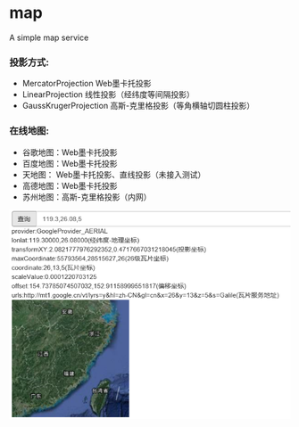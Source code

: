 #   map
A simple map service

### 投影方式:
- MercatorProjection Web墨卡托投影
- LinearProjection 线性投影（经纬度等间隔投影）
- GaussKrugerProjection 高斯-克里格投影（等角横轴切圆柱投影）

### 在线地图:
- 谷歌地图：Web墨卡托投影
- 百度地图：Web墨卡托投影
- 天地图：  Web墨卡托投影、直线投影（未接入测试）
- 高德地图：Web墨卡托投影
- 苏州地图：高斯-克里格投影（内网）

![Alt text](assets/search.png)
